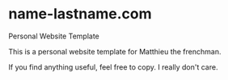 # name-lastname.com
Personal Website Template

This is a personal website template for Matthieu the frenchman.

If you find anything useful, feel free to copy. I really don't care.
